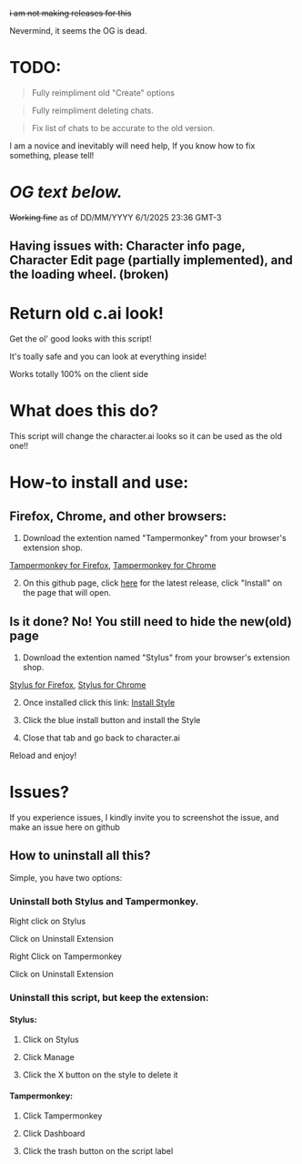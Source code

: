 ~~i am not making releases for this~~

Nevermind, it seems the OG is dead.



# TODO:

> Fully reimpliment old "Create" options

> Fully reimpliment deleting chats.

> Fix list of chats to be accurate to the old version.

I am a novice and inevitably will need help, If you know how to fix something, please tell!

# *OG text below.*

~~Working fine~~ as of DD/MM/YYYY 6/1/2025 23:36 GMT-3
## Having issues with: Character info page, Character Edit page (partially implemented), and the loading wheel. (broken)

# Return old c.ai look!
Get the ol' good looks with this script!

It's toally safe and you can look at everything inside!

Works totally 100% on the client side

# What does this do?
This script will change the character.ai looks so it can be used as the old one!!



# How-to install and use:
## Firefox, Chrome, and other browsers:
1. Download the extention named "Tampermonkey" from your browser's extension shop.

[Tampermonkey for Firefox](https://addons.mozilla.org/es/firefox/addon/tampermonkey/), 
[Tampermonkey for Chrome](https://chromewebstore.google.com/detail/tampermonkey/dhdgffkkebhmkfjojejmpbldmpobfkfo)

2. On this github page, click [here](https://github.com/Ermageeerd/Return-Old-c.ai-look-_MOD_/raw/refs/heads/main/Old%20c.ai.user.js) for the latest release, click "Install" on the page that will open.
   
  ## Is it done? **No! You still need to hide the new(old) page**
1. Download the extention named "Stylus" from your browser's extension shop.

  [Stylus for Firefox](https://addons.mozilla.org/es/firefox/addon/styl-us/), 
  [Stylus for Chrome](https://chromewebstore.google.com/detail/stylus/clngdbkpkpeebahjckkjfobafhncgmne)
  
  2. Once installed click this link: [Install Style](https://github.com/Ermageeerd/Return-Old-c.ai-look-_MOD_/raw/refs/heads/main/all.user.css)

  3. Click the blue install button and install the Style
  
  4. Close that tab and go back to character.ai
  
  Reload and enjoy!


  # Issues?

  If you experience issues, I kindly invite you to screenshot the issue, and make an issue here on github

  ## How to uninstall all this?

  Simple, you have two options:
  
  ### Uninstall both Stylus and Tampermonkey.
  
  Right click on Stylus
  
  Click on Uninstall Extension
  
  Right Click on Tampermonkey
  
  Click on Uninstall Extension

  ### Uninstall this script, but keep the extension:

  #### Stylus:
  
  1. Click on Stylus
     
  2. Click Manage
     
  3. Click the X button on the style to delete it

  #### Tampermonkey:

  1. Click Tampermonkey

  2. Click Dashboard

  3. Click the trash button on the script label

